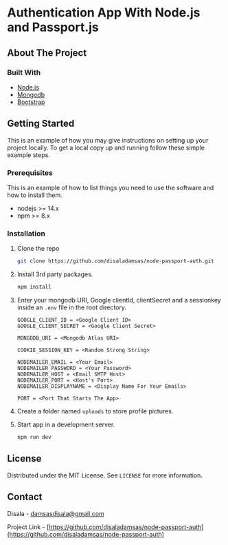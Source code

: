 # Authentication App With Node.js and Passport.js

<!-- ABOUT THE PROJECT -->

## About The Project

### Built With

-   [Node.js](https://nodejs.org/)
-   [Mongodb](https://mongodb.com/)
-   [Bootstrap](https://getbootstrap.com)

<!-- GETTING STARTED -->

## Getting Started

This is an example of how you may give instructions on setting up your project locally.
To get a local copy up and running follow these simple example steps.

### Prerequisites

This is an example of how to list things you need to use the software and how to install them.

-   nodejs >= 14.x
-   npm >= 8.x

### Installation

1. Clone the repo

    ```sh
    git clone https://github.com/disaladamsas/node-passport-auth.git
    ```

2. Install 3rd party packages.

    ```sh
    npm install
    ```

3. Enter your mongodb URI, Google clientId, clientSecret and a sessionkey inside an `.env` file in the root directory.

    ```env
    GOOGLE_CLIENT_ID = <Google Client ID>
    GOOGLE_CLIENT_SECRET = <Google Client Secret>

    MONGODB_URI = <Mongodb Atlas URI>

    COOKIE_SESSION_KEY = <Random Strong String>

    NODEMAILER_EMAIL = <Your Email>
    NODEMAILER_PASSWORD = <Your Password>
    NODEMAILER_HOST = <Email SMTP Host>
    NODEMAILER_PORT = <Host's Port>
    NODEMAILER_DISPLAYNAME = <Display Name For Your Emails>

    PORT = <Port That Starts The App>
    ```

4. Create a folder named `uploads` to store profile pictures.

5. Start app in a development server.

    ```sh
    npm run dev
    ```

<!-- LICENSE -->

## License

Distributed under the MIT License. See `LICENSE` for more information.

<!-- CONTACT -->

## Contact

Disala - damsasdisala@gmail.com

Project Link - [https://github.com/disaladamsas/node-passport-auth](https://github.com/disaladamsas/node-passport-auth)
